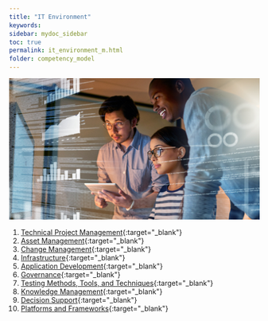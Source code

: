 ```yaml
---
title: "IT Environment"
keywords: 
sidebar: mydoc_sidebar
toc: true
permalink: it_environment_m.html
folder: competency_model
---
```


![IT Environment](media/it_environment_m_001.png)

1. [Technical Project Management](technical_pm.md){:target="_blank"}
2. [Asset Management](asset_management.md){:target="_blank"}
3. [Change Management](change_management.md){:target="_blank"}
4. [Infrastructure](infrastructure.md){:target="_blank"}
5. [Application Development](application_development.md){:target="_blank"}
6. [Governance](governance.md){:target="_blank"}
7. [Testing Methods, Tools, and Techniques](tmtt.md){:target="_blank"}
8. [Knowledge Management](knowledge_management.md){:target="_blank"}
9. [Decision Support](decision_support.md){:target="_blank"}
10. [Platforms and Frameworks](platforms_and_frameworks.md){:target="_blank"}